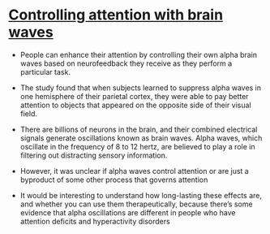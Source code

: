 # [Controlling attention with brain waves](http://news.mit.edu/2019/controlling-attention-brain-waves-1204)

* People can enhance their attention by controlling their own alpha brain waves based on neurofeedback they receive as they perform a particular task.

* The study found that when subjects learned to suppress alpha waves in one hemisphere of their parietal cortex, they were able to pay better attention to objects that appeared on the opposite side of their visual field. 

* There are billions of neurons in the brain, and their combined electrical signals generate oscillations known as brain waves. Alpha waves, which oscillate in the frequency of 8 to 12 hertz, are believed to play a role in filtering out distracting sensory information.

* However, it was unclear if alpha waves control attention or are just a byproduct of some other process that governs attention

* It would be interesting to understand how long-lasting these effects are, and whether you can use them therapeutically, because there’s some evidence that alpha oscillations are different in people who have attention deficits and hyperactivity disorders